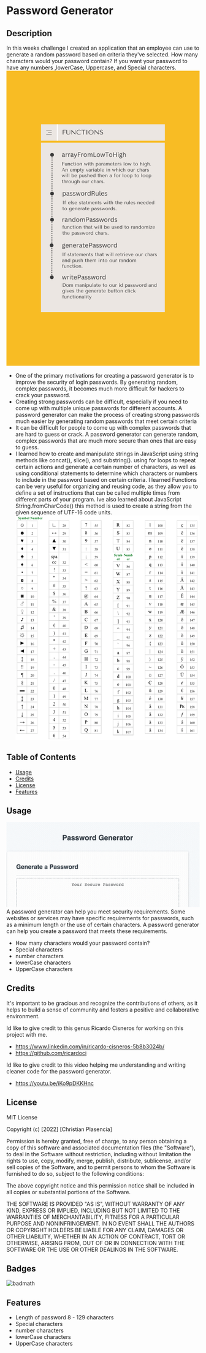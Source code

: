 # Password Generator

## Description
In this weeks challenge I created an application that an employee can use to generate a random password based on criteria they've selected. How many characters would your password contain? If you want your password to have any numbers ,lowerCase, Uppercase, and Special characters.
![char code chart](/assets/functions.png )

- One of the primary motivations for creating a password generator is to improve the security of login passwords. By generating random, complex passwords, it becomes much more difficult for hackers to crack your password.
- Creating strong passwords can be difficult, especially if you need to come up with multiple unique passwords for different accounts. A password generator can make the process of creating strong passwords much easier by generating random passwords that meet certain criteria
-  It can be difficult for people to come up with complex passwords that are hard to guess or crack. A password generator can generate random, complex passwords that are much more secure than ones that are easy to guess.
- I learned how to create and manipulate strings in JavaScript using string methods like concat(), slice(), and substring(). using for loops to repeat certain actions and generate a certain number of characters, as well as using conditional statements to determine which characters or numbers to include in the password based on certain criteria. I learned Functions can be very useful for organizing and reusing code, as they allow you to define a set of instructions that can be called multiple times from different parts of your program. Ive also learned about JavaScript String.fromCharCode() this method is used to create a string from the given sequence of UTF-16 code units.
![char code chart](/assets/charCodes.png )

## Table of Contents 
- [Usage](#usage)
- [Credits](#credits)
- [License](#license)
- [Features](#Features)


## Usage

![features of the app](/assets/features.gif )
A password generator can help you meet security requirements. Some websites or services may have specific requirements for passwords, such as a minimum length or the use of certain characters. A password generator can help you create a password that meets these requirements.
- How many characters would your password contain?
- Special characters
- number characters
- lowerCase characters
- UpperCase characters

## Credits
It's important to be gracious and recognize the contributions of others, as it helps to build a sense of community and fosters a positive and collaborative environment. 

Id like to give credit to this genus Ricardo Cisneros for working on this project with me. 
- https://www.linkedin.com/in/ricardo-cisneros-5b8b3024b/ 
- https://github.com/ricardoci


Id like to give credit to this video helping me understanding and writing cleaner code for the password generator. 
- https://youtu.be/iKo9pDKKHnc 



## License

MIT License

Copyright (c) [2022] [Christian Plasencia]

Permission is hereby granted, free of charge, to any person obtaining a copy
of this software and associated documentation files (the "Software"), to deal
in the Software without restriction, including without limitation the rights
to use, copy, modify, merge, publish, distribute, sublicense, and/or sell
copies of the Software, and to permit persons to whom the Software is
furnished to do so, subject to the following conditions:

The above copyright notice and this permission notice shall be included in all
copies or substantial portions of the Software.

THE SOFTWARE IS PROVIDED "AS IS", WITHOUT WARRANTY OF ANY KIND, EXPRESS OR
IMPLIED, INCLUDING BUT NOT LIMITED TO THE WARRANTIES OF MERCHANTABILITY,
FITNESS FOR A PARTICULAR PURPOSE AND NONINFRINGEMENT. IN NO EVENT SHALL THE
AUTHORS OR COPYRIGHT HOLDERS BE LIABLE FOR ANY CLAIM, DAMAGES OR OTHER
LIABILITY, WHETHER IN AN ACTION OF CONTRACT, TORT OR OTHERWISE, ARISING FROM,
OUT OF OR IN CONNECTION WITH THE SOFTWARE OR THE USE OR OTHER DEALINGS IN THE
SOFTWARE.


## Badges

![badmath](https://img.shields.io/github/languages/top/nielsenjared/badmath)

## Features

- Length of password 8 - 129 characters
- Special characters
- number characters
- lowerCase characters
- UpperCase characters